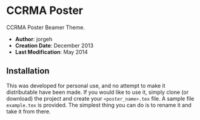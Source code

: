 CCRMA Poster
============

CCRMA Poster Beamer Theme.

- **Author**: jorgeh
- **Creation Date**: December 2013
- **Last Modification**: May 2014



Installation
------------

This was developed for personal use, and no attempt to make it distributable have been made. If you would like to use it, simply clone (or download) the project and create your `<poster_name>.tex` file. A sample file `example.tex` is provided. The simplest thing you can do is to rename it and take it from there.

